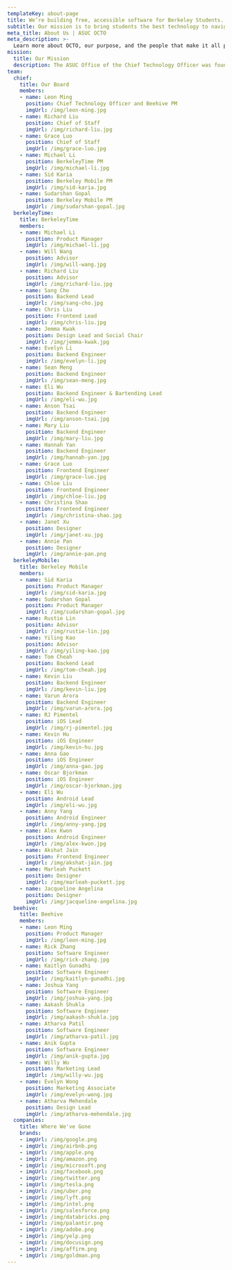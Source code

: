 ```yaml
---
templateKey: about-page
title: We’re building free, accessible software for Berkeley Students.
subtitle: Our mission is to bring students the best technology to navigate UC Berkeley.
meta_title: About Us | ASUC OCTO
meta_description: >-
  Learn more about OCTO, our purpose, and the people that make it all possible
mission:
  title: Our Mission
  description: The ASUC Office of the Chief Technology Officer was founded in the spring of 2014 to address the critical need for student voices in rapidly changing campus technology spaces through advocacy, awareness, and actual technology product development.
team:
  chief:
    title: Our Board
    members:
    - name: Leon Ming
      position: Chief Technology Officer and Beehive PM
      imgUrl: /img/leon-ming.jpg
    - name: Richard Liu
      position: Chief of Staff
      imgUrl: /img/richard-liu.jpg
    - name: Grace Luo
      position: Chief of Staff
      imgUrl: /img/grace-luo.jpg
    - name: Michael Li
      position: BerkeleyTime PM
      imgUrl: /img/michael-li.jpg
    - name: Sid Karia
      position: Berkeley Mobile PM
      imgUrl: /img/sid-karia.jpg
    - name: Sudarshan Gopal
      position: Berkeley Mobile PM
      imgUrl: /img/sudarshan-gopal.jpg
  berkeleyTime:
    title: BerkeleyTime
    members:
    - name: Michael Li
      position: Product Manager
      imgUrl: /img/michael-li.jpg
    - name: Will Wang
      position: Advisor
      imgUrl: /img/will-wang.jpg
    - name: Richard Liu
      position: Advisor
      imgUrl: /img/richard-liu.jpg
    - name: Sang Cho
      position: Backend Lead
      imgUrl: /img/sang-cho.jpg
    - name: Chris Liu
      position: Frontend Lead
      imgUrl: /img/chris-liu.jpg
    - name: Jemma Kwak
      position: Design Lead and Social Chair
      imgUrl: /img/jemma-kwak.jpg
    - name: Evelyn Li
      position: Backend Engineer
      imgUrl: /img/evelyn-li.jpg
    - name: Sean Meng
      position: Backend Engineer
      imgUrl: /img/sean-meng.jpg
    - name: Eli Wu
      position: Backend Engineer & Bartending Lead
      imgUrl: /img/eli-wu.jpg
    - name: Anson Tsai
      position: Backend Engineer
      imgUrl: /img/anson-tsai.jpg
    - name: Mary Liu
      position: Backend Engineer
      imgUrl: /img/mary-liu.jpg
    - name: Hannah Yan
      position: Backend Engineer
      imgUrl: /img/hannah-yan.jpg
    - name: Grace Luo
      position: Frontend Engineer
      imgUrl: /img/grace-luo.jpg
    - name: Chloe Liu
      position: Frontend Engineer
      imgUrl: /img/chloe-liu.jpg
    - name: Christina Shao
      position: Frontend Engineer
      imgUrl: /img/christina-shao.jpg
    - name: Janet Xu
      position: Designer
      imgUrl: /img/janet-xu.jpg
    - name: Annie Pan
      position: Designer
      imgUrl: /img/annie-pan.png
  berkeleyMobile:
    title: Berkeley Mobile
    members:
    - name: Sid Karia
      position: Product Manager
      imgUrl: /img/sid-karia.jpg
    - name: Sudarshan Gopal
      position: Product Manager
      imgUrl: /img/sudarshan-gopal.jpg
    - name: Rustie Lin
      position: Advisor
      imgUrl: /img/rustie-lin.jpg
    - name: Yiling Kao
      position: Advisor
      imgUrl: /img/yiling-kao.jpg
    - name: Tom Cheah
      position: Backend Lead
      imgUrl: /img/tom-cheah.jpg
    - name: Kevin Liu
      position: Backend Engineer
      imgUrl: /img/kevin-liu.jpg
    - name: Varun Arora
      position: Backend Engineer
      imgUrl: /img/varun-arora.jpg
    - name: RJ Pimentel
      position: iOS Lead
      imgUrl: /img/rj-pimentel.jpg
    - name: Kevin Hu
      position: iOS Engineer
      imgUrl: /img/kevin-hu.jpg
    - name: Anna Gao
      position: iOS Engineer
      imgUrl: /img/anna-gao.jpg
    - name: Oscar Bjorkman
      position: iOS Engineer
      imgUrl: /img/oscar-bjorkman.jpg
    - name: Eli Wu
      position: Android Lead
      imgUrl: /img/eli-wu.jpg
    - name: Anny Yang
      position: Android Engineer
      imgUrl: /img/anny-yang.jpg
    - name: Alex Kwon
      position: Android Engineer
      imgUrl: /img/alex-kwon.jpg
    - name: Akshat Jain
      position: Frontend Engineer
      imgUrl: /img/akshat-jain.jpg
    - name: Marleah Puckett
      position: Designer
      imgUrl: /img/marleah-puckett.jpg
    - name: Jacqueline Angelina
      position: Designer
      imgUrl: /img/jacqueline-angelina.jpg
  beehive:
    title: Beehive
    members:
    - name: Leon Ming
      position: Product Manager
      imgUrl: /img/leon-ming.jpg
    - name: Rick Zhang
      position: Software Engineer
      imgUrl: /img/rick-zhang.jpg
    - name: Kaitlyn Gunadhi
      position: Software Engineer
      imgUrl: /img/kaitlyn-gunadhi.jpg
    - name: Joshua Yang
      position: Software Engineer
      imgUrl: /img/joshua-yang.jpg
    - name: Aakash Shukla
      position: Software Engineer
      imgUrl: /img/aakash-shukla.jpg
    - name: Atharva Patil
      position: Software Engineer
      imgUrl: /img/atharva-patil.jpg
    - name: Anik Gupta
      position: Software Engineer
      imgUrl: /img/anik-gupta.jpg
    - name: Willy Wu
      position: Marketing Lead
      imgUrl: /img/willy-wu.jpg
    - name: Evelyn Wong
      position: Marketing Associate
      imgUrl: /img/evelyn-wong.jpg
    - name: Atharva Mehendale
      position: Design Lead
      imgUrl: /img/atharva-mehendale.jpg
  companies:
    title: Where We've Gone
    brands:
    - imgUrl: /img/google.png
    - imgUrl: /img/airbnb.png
    - imgUrl: /img/apple.png
    - imgUrl: /img/amazon.png
    - imgUrl: /img/microsoft.png
    - imgUrl: /img/facebook.png
    - imgUrl: /img/twitter.png
    - imgUrl: /img/tesla.png
    - imgUrl: /img/uber.png
    - imgUrl: /img/lyft.png
    - imgUrl: /img/intel.png
    - imgUrl: /img/salesforce.png
    - imgUrl: /img/databricks.png
    - imgUrl: /img/palantir.png
    - imgUrl: /img/adobe.png
    - imgUrl: /img/yelp.png
    - imgUrl: /img/docusign.png
    - imgUrl: /img/affirm.png
    - imgUrl: /img/goldman.png
---
```


